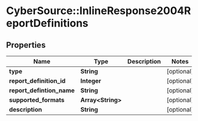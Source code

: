 # CyberSource::InlineResponse2004ReportDefinitions

## Properties
Name | Type | Description | Notes
------------ | ------------- | ------------- | -------------
**type** | **String** |  | [optional] 
**report_definition_id** | **Integer** |  | [optional] 
**report_defintion_name** | **String** |  | [optional] 
**supported_formats** | **Array&lt;String&gt;** |  | [optional] 
**description** | **String** |  | [optional] 



